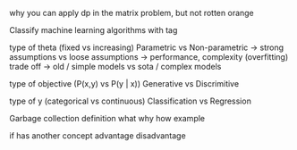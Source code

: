 why you can apply dp in the matrix problem, but not rotten orange

Classify machine learning algorithms with tag

type of theta (fixed vs increasing) Parametric vs Non-parametric
-> strong assumptions vs loose assumptions
-> performance, complexity (overfitting) trade off
-> old / simple models vs sota / complex models

type of objective (P(x,y) vs P(y | x)) Generative vs Discrimitive

type of y (categorical vs continuous) Classification vs Regression

Garbage collection
definition
what
why
how
example

if has another concept
advantage
disadvantage